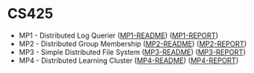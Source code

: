# CS425

- MP1 - Distributed Log Querier ([MP1-README](/readme/MP1-README.md))   ([MP1-REPORT](/report/MP1-Report.pdf))
- MP2 - Distributed Group Membership ([MP2-README](/readme/MP2-README.md))  ([MP2-REPORT](/report/MP2-Report.pdf))
- MP3 - Simple Distributed File System ([MP3-README](/readme/MP3-README.md))    ([MP3-REPORT](/report/MP3-Report.pdf))
- MP4 - Distributed Learning Cluster ([MP4-README](/readme/MP4-README.md))  ([MP4-REPORT](/report/MP4-Report.pdf))
